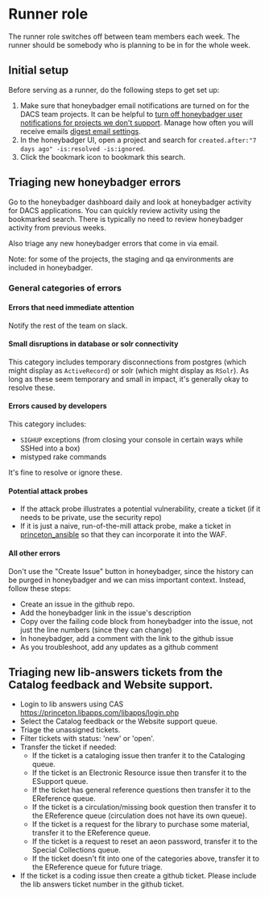 # Runner role

The runner role switches off between team members each week.  The runner should be somebody who is planning to be in for the whole week.

## Initial setup

Before serving as a runner, do the following steps to get set up:

1. Make sure that honeybadger email notifications are turned on for the DACS team projects.  It can be helpful to [turn off honeybadger user notifications for projects we don't support](https://app.honeybadger.io/users/edit#notifications). Manage how often you will receive emails [digest email settings](https://app.honeybadger.io/users/edit#digest).
1. In the honeybadger UI, open a project and search for `created.after:"7 days ago" -is:resolved -is:ignored`.
1. Click the bookmark icon to bookmark this search.

## Triaging new honeybadger errors

Go to the honeybadger dashboard daily and look at honeybadger activity for DACS applications.  You can quickly review activity using the bookmarked search.  There is typically no need to review honeybadger activity from previous weeks.

Also triage any new honeybadger errors that come in via email.

Note: for some of the projects, the staging and qa environments are included in honeybadger.

### General categories of errors

#### Errors that need immediate attention

Notify the rest of the team on slack.

#### Small disruptions in database or solr connectivity

This category includes temporary disconnections from postgres (which might display as `ActiveRecord`) or solr (which might display as `RSolr`).  As long as these seem temporary and small in impact, it's generally okay to resolve these.

#### Errors caused by developers

This category includes:

* `SIGHUP` exceptions (from closing your console in certain ways while SSHed into a box)
* mistyped rake commands

It's fine to resolve or ignore these.


#### Potential attack probes

* If the attack probe illustrates a potential vulnerability, create a ticket (if it needs to be private, use the security repo)
* If it is just a naive, run-of-the-mill attack probe, make a ticket in [princeton_ansible](https://github.com/pulibrary/princeton_ansible) so that they can incorporate it into the WAF.

#### All other errors

Don't use the "Create Issue" button in honeybadger, since the history can be purged in honeybadger and we can miss important context.  Instead, follow these steps:

* Create an issue in the github repo.
* Add the honeybadger link in the issue's description
* Copy over the failing code block from honeybadger into the issue, not just the line numbers (since they can change)
* In honeybadger, add a comment with the link to the github issue
* As you troubleshoot, add any updates as a github comment

## Triaging new lib-answers tickets from the Catalog feedback and Website support.

* Login to lib answers using CAS https://princeton.libapps.com/libapps/login.php
* Select the Catalog feedback or the Website support queue. 
* Triage the unassigned tickets.
* Filter tickets with status: 'new' or 'open'.
* Transfer the ticket if needed:
  * If the ticket is a cataloging issue then tranfer it to the Cataloging queue.
  * If the ticket is an Electronic Resource issue then transfer it to the ESupport queue.
  * If the ticket has general reference questions then transfer it to the EReference queue.
  * If the ticket is a circulation/missing book question then transfer it to the EReference queue (circulation does not have its own queue).
  * If the ticket is a request for the library to purchase some material, transfer it to the EReference queue.
  * If the ticket is a request to reset an aeon password, transfer it to the Special Collections queue.
  * If the ticket doesn't fit into one of the categories above, transfer it to the EReference queue for future triage.
* If the ticket is a coding issue then create a github ticket. Please include the lib answers ticket number in the github ticket.
